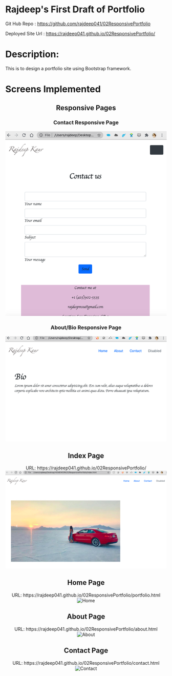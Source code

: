 # Rajdeep's First Draft of Portfolio
Git Hub Repo : https://github.com/rajdeep041/02ResponsivePortfolio

Deployed Site Url : https://rajdeep041.github.io/02ResponsivePortfolio/

# Description:
This is to design a portfolio site using Bootstrap framework.

# Screens Implemented
<div align="center">
<h2>Responsive Pages</h2>
<h3>Contact Responsive Page</h3>
<img src="https://github.com/rajdeep041/02ResponsivePortfolio/blob/master/Assets/Images/Contact%20Me%20-%20Responsive.png" alt="Contact Responsive"/>
<h3>About/Bio Responsive Page</h3>
<img src="https://github.com/rajdeep041/02ResponsivePortfolio/blob/master/Assets/Images/Bio%20Responsive.png" alt="Bio Responsive"/>

<h2>Index Page</h2>
URL: https://rajdeep041.github.io/02ResponsivePortfolio/
<img src="https://github.com/rajdeep041/02ResponsivePortfolio/blob/master/Assets/Images/Index%20Page.png" alt="Index"/>

<h2>Home Page</h2>
URL: https://rajdeep041.github.io/02ResponsivePortfolio/portfolio.html
<img arc="https://github.com/rajdeep041/02ResponsivePortfolio/blob/master/Assets/Images/Portfolio%20Page.png" alt="Home"/>

<h2>About Page</h2>
URL: https://rajdeep041.github.io/02ResponsivePortfolio/about.html
<img arc="https://github.com/rajdeep041/02ResponsivePortfolio/blob/master/Assets/Images/About:Bio%20Page.png" alt="About"/>

<h2>Contact Page</h2>
URL: https://rajdeep041.github.io/02ResponsivePortfolio/contact.html
<img arc="https://github.com/rajdeep041/02ResponsivePortfolio/blob/master/Assets/Images/Contact%20Me%20Page.png" alt="Contact"/>
</div> 